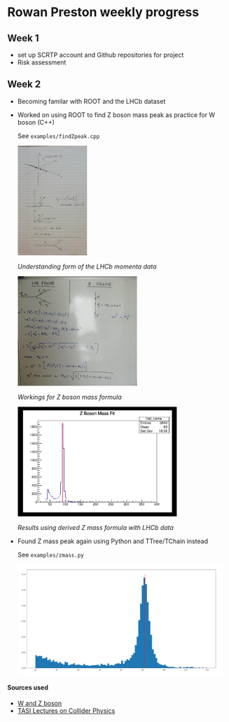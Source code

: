 # Rowan Preston weekly progress

## Week 1
 - set up SCRTP account and Github repositories for project
 - Risk assessment

## Week 2
 - Becoming familar with ROOT and the LHCb dataset
 - Worked on using ROOT to find Z boson mass peak as practice for W boson (C++)

    See `examples/findZpeak.cpp`

   <img src="./src/wk2-vars.jpg" height="250" />

   *Understanding form of the LHCb momenta data*

   <img src="./src/wk2-zboson.jpg" height="250" />

   *Workings for Z boson mass formula*

   <img src="./src/wk2-zfit.jpg" height="250" />

   *Results using derived Z mass formula with LHCb data*

- Found Z mass peak again using Python and TTree/TChain instead

    See `examples/zmass.py`

   <img src="./src/wk2-zfit2.jpg" height="250" />

#### Sources used
 - [W and Z boson](https://indico.cern.ch/event/703646/contributions/2898022/attachments/1600968/2539871/W__Z_bosons.pdf)
 - [TASI Lectures on Collider Physics](https://arxiv.org/pdf/1709.04533.pdf)




